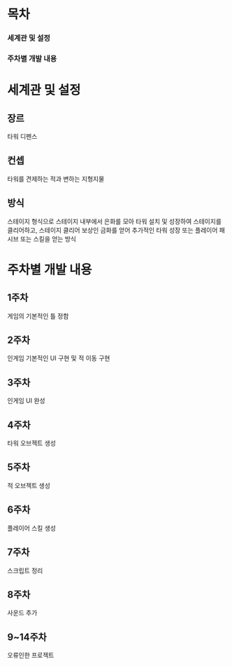 # 목차
### 세계관 및 설정
### 주차별 개발 내용


# 세계관 및 설정
## 장르
타워 디펜스

## 컨셉
타워를 견제하는 적과 변하는 지형지물

## 방식
스테이지 형식으로 스테이지 내부에서 은화를 모아 타워 설치 및 성장하여 스테이지를 클리어하고, 스테이지 클리어 보상인 금화를 얻어 추가적인 타워 성장 또는 플레이어 패시브 또는 스킬을 얻는 방식


# 주차별 개발 내용
## 1주차
게임의 기본적인 틀 정함

## 2주차
인게임 기본적인 UI 구현 및 적 이동 구현

## 3주차
인게임 UI 완성

## 4주차
타워 오브젝트 생성

## 5주차
적 오브젝트 생성

## 6주차
플레이어 스킬 생성

## 7주차
스크립트 정리

## 8주차
사운드 추가

## 9~14주차
오류인한 프로젝트
